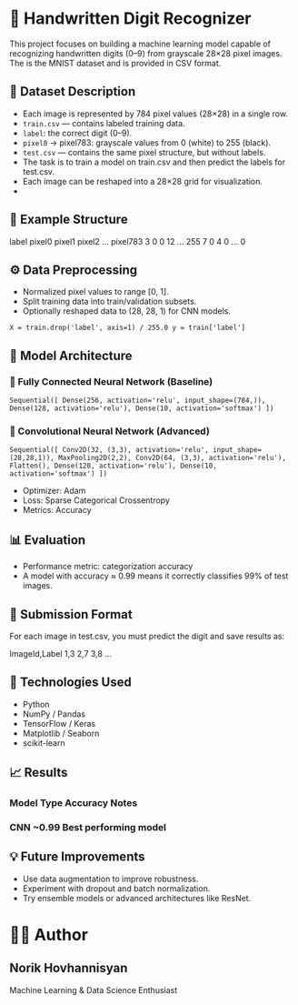 # 🧠 Handwritten Digit Recognizer

This project focuses on building a machine learning model capable of recognizing handwritten digits (0–9) from grayscale 28×28 pixel images. The is the MNIST dataset and is provided in CSV format.

## 📂 Dataset Description

- Each image is represented by 784 pixel values (28×28) in a single row.
- `train.csv` — contains labeled training data.
- `label`: the correct digit (0–9).
- `pixel0` → pixel783: grayscale values from 0 (white) to 255 (black).
- `test.csv` — contains the same pixel structure, but without labels.
- The task is to train a model on train.csv and then predict the labels for test.csv.
- Each image can be reshaped into a 28×28 grid for visualization.
- 
## 🧩 Example Structure
label	pixel0	pixel1	pixel2	...	pixel783
3	0	0	12	...	255
7	0	4	0	...	0


## ⚙️ Data Preprocessing

- Normalized pixel values to range [0, 1].
- Split training data into train/validation subsets.
- Optionally reshaped data to (28, 28, 1) for CNN models.

`X = train.drop('label', axis=1) / 255.0
y = train['label']`

## 🧠 Model Architecture
### 🔹 Fully Connected Neural Network (Baseline)
``Sequential([
    Dense(256, activation='relu', input_shape=(784,)),
    Dense(128, activation='relu'),
    Dense(10, activation='softmax')
])``

### 🔹 Convolutional Neural Network (Advanced)
`Sequential([
    Conv2D(32, (3,3), activation='relu', input_shape=(28,28,1)),
    MaxPooling2D(2,2),
    Conv2D(64, (3,3), activation='relu'),
    Flatten(),
    Dense(128, activation='relu'),
    Dense(10, activation='softmax')
])`


- Optimizer: Adam
- Loss: Sparse Categorical Crossentropy
- Metrics: Accuracy

## 📊 Evaluation

- Performance metric: categorization accuracy
- A model with accuracy ≈ 0.99 means it correctly classifies 99% of test images.

## 🚀 Submission Format

For each image in test.csv, you must predict the digit and save results as:

ImageId,Label
1,3
2,7
3,8
...

## 🧾 Technologies Used

- Python 
- NumPy / Pandas 
- TensorFlow / Keras
- Matplotlib / Seaborn
- scikit-learn

## 📈 Results
### Model Type	Accuracy	Notes
### CNN	~0.99	Best performing model

## 💡 Future Improvements

- Use data augmentation to improve robustness.
- Experiment with dropout and batch normalization.
- Try ensemble models or advanced architectures like ResNet.

# 🧑‍💻 Author

## Norik Hovhannisyan
Machine Learning & Data Science Enthusiast

